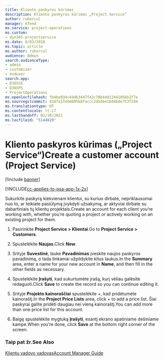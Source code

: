 ```yaml
---
title: Kliento paskyros kūrimas
description: Kliento paskyros kūrimas „Project Service“
author: ruhercul
manager: kfend
ms.service: project-operations
ms.custom:
- dyn365-projectservice
ms.date: 8/03/2018
ms.topic: article
ms.author: ruhercul
audience: Admin
search.audienceType:
- admin
- customizer
- enduser
search.app:
- D365CE
- D365PS
- ProjectOperations
ms.openlocfilehash: fb4ba934c444b3447f42c78b4dd1244185bb2f7e
ms.sourcegitcommit: 418fa1fe9d605b8faccc2d5dee1b04b4e753f194
ms.translationtype: HT
ms.contentlocale: lt-LT
ms.lasthandoff: 02/10/2021
ms.locfileid: "5144828"
---
```

# <a name="create-a-customer-account-project-service"></a><span data-ttu-id="9b6ba-103">Kliento paskyros kūrimas („Project Service“)</span><span class="sxs-lookup"><span data-stu-id="9b6ba-103">Create a customer account (Project Service)</span></span>

[!include [banner](../includes/psa-now-project-operations.md)]

[!INCLUDE[cc-applies-to-psa-app-1x-2x](../includes/cc-applies-to-psa-app-1x-2x.md)]

<span data-ttu-id="9b6ba-104">Sukurkite paskyrą kiekvienam klientui, su kuriuo dirbate, nepriklausomai nuo to, ar teikiate pasiūlymą įvykdyti užsakymą, ar aktyviai dirbate su dabartiniais tų klientų projektais.</span><span class="sxs-lookup"><span data-stu-id="9b6ba-104">Create an account for each client you’re working with, whether you’re quoting a project or actively working on an existing project for them.</span></span>  
  
1.  <span data-ttu-id="9b6ba-105">Pasirinkite **Project Service > Klientai**.</span><span class="sxs-lookup"><span data-stu-id="9b6ba-105">Go to **Project Service > Customers**.</span></span>  
  
2.  <span data-ttu-id="9b6ba-106">Spustelėkite **Naujas**.</span><span class="sxs-lookup"><span data-stu-id="9b6ba-106">Click **New**.</span></span>  
  
3.  <span data-ttu-id="9b6ba-107">Srityje **Suvestinė**, lauke **Pavadinimas** įveskite naujos paskyros pavadinimą, o tada tinkamai užpildykite kitus laukus.</span><span class="sxs-lookup"><span data-stu-id="9b6ba-107">In the **Summary** area, enter a name for your new account in **Name**, and then fill in the other fields as necessary.</span></span>  
  
4.  <span data-ttu-id="9b6ba-108">Spustelėkite **Įrašyti**, kad sukurtumėte įrašą, kurį vėliau galėsite redaguoti.</span><span class="sxs-lookup"><span data-stu-id="9b6ba-108">Click **Save** to create the record so you can continue editing it.</span></span>  
  
5.  <span data-ttu-id="9b6ba-109">Srityje **Projekto kainoraščiai** spustelėkite +, kad pridėtumėte kainoraštį.</span><span class="sxs-lookup"><span data-stu-id="9b6ba-109">In the **Project Price Lists** area, click + to add a price list.</span></span> <span data-ttu-id="9b6ba-110">Šiai paskyrai galite pridėti daugiau nei vieną kainoraštį.</span><span class="sxs-lookup"><span data-stu-id="9b6ba-110">You can add more than one price list for this account.</span></span>  
  
6.  <span data-ttu-id="9b6ba-111">Baigę spustelėkite mygtuką **Įrašyti**, esantį ekrano apatiniame dešiniame kampe.</span><span class="sxs-lookup"><span data-stu-id="9b6ba-111">When you’re done, click **Save** at the bottom right corner of the screen.</span></span>  
  
### <a name="see-also"></a><span data-ttu-id="9b6ba-112">Taip pat žr.</span><span class="sxs-lookup"><span data-stu-id="9b6ba-112">See Also</span></span>  
 [<span data-ttu-id="9b6ba-113">Klientų vadovo vadovas</span><span class="sxs-lookup"><span data-stu-id="9b6ba-113">Account Manager Guide</span></span>](../psa/account-manager-guide.md)
